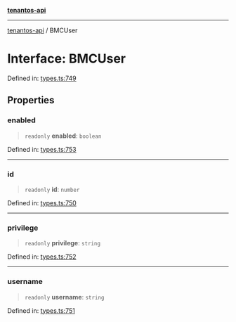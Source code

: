[**tenantos-api**](../README.md)

***

[tenantos-api](../globals.md) / BMCUser

# Interface: BMCUser

Defined in: [types.ts:749](https://github.com/shadmanZero/tenantos-api/blob/b1ba837cafbeb4e057ec12e90b81a7c5ea5b383f/src/types.ts#L749)

## Properties

### enabled

> `readonly` **enabled**: `boolean`

Defined in: [types.ts:753](https://github.com/shadmanZero/tenantos-api/blob/b1ba837cafbeb4e057ec12e90b81a7c5ea5b383f/src/types.ts#L753)

***

### id

> `readonly` **id**: `number`

Defined in: [types.ts:750](https://github.com/shadmanZero/tenantos-api/blob/b1ba837cafbeb4e057ec12e90b81a7c5ea5b383f/src/types.ts#L750)

***

### privilege

> `readonly` **privilege**: `string`

Defined in: [types.ts:752](https://github.com/shadmanZero/tenantos-api/blob/b1ba837cafbeb4e057ec12e90b81a7c5ea5b383f/src/types.ts#L752)

***

### username

> `readonly` **username**: `string`

Defined in: [types.ts:751](https://github.com/shadmanZero/tenantos-api/blob/b1ba837cafbeb4e057ec12e90b81a7c5ea5b383f/src/types.ts#L751)

